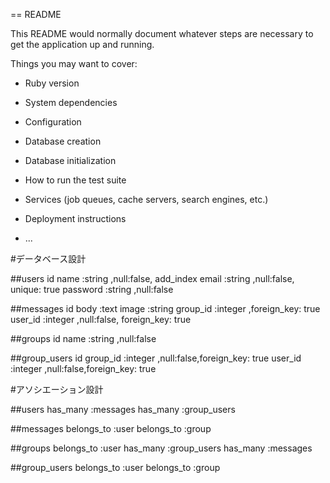 == README

This README would normally document whatever steps are necessary to get the
application up and running.

Things you may want to cover:

* Ruby version

* System dependencies

* Configuration

* Database creation

* Database initialization

* How to run the test suite

* Services (job queues, cache servers, search engines, etc.)

* Deployment instructions

* ...


#データベース設計

##users
id
name        :string   ,null:false, add_index
email       :string   ,null:false, unique: true
password    :string   ,null:false

##messages
id
body        :text
image       :string
group_id    :integer  ,foreign_key: true
user_id     :integer  ,null:false, foreign_key: true

##groups
id
name        :string   ,null:false

##group_users
id
group_id    :integer  ,null:false,foreign_key: true
user_id     :integer  ,null:false,foreign_key: true


#アソシエーション設計

##users
has_many :messages
has_many :group_users

##messages
belongs_to :user
belongs_to :group

##groups
belongs_to :user
has_many :group_users
has_many :messages

##group_users
belongs_to :user
belongs_to :group